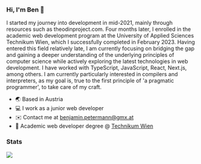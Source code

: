 ### Hi, I'm Ben 👋

I started my journey into development in mid-2021, mainly through resources such as theodinproject.com. Four months later, I enrolled in the academic web development program at the University of Applied Sciences Technikum Wien, which I successfully completed in February 2023. Having entered this field relatively late, I am currently focusing on bridging the gap and gaining a deeper understanding of the underlying principles of computer science while actively exploring the latest technologies in web development. I have worked with TypeScript, JavaScript, React, Next.js, among others. I am currently particularly interested in compilers and interpreters, as my goal is, true to the first principle of 'a pragmatic programmer', to take care of my craft.

* 🌏 Based in Austria
* :computer: I work as a junior web developer
* ✉️  Contact me at [benjamin.petermann@gmx.at](mailto:benjamin.petermann@gmx.at)
* :school: Academic web developer degree @ [Technikum Wien](https://academy.technikum-wien.at/master-akademische-abschluesse/web-development/)

### Stats
![](https://github-readme-stats-git-masterrstaa-rickstaa.vercel.app/api/top-langs/?username=bPetermann&theme=dark&hide_border=false&include_all_commits=false&count_private=false&layout=compact)


                    
